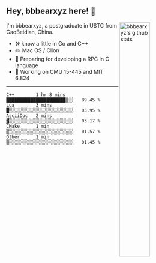## Hey, bbbearxyz here! :wave:

<img align="right" alt="bbbearxyz's github stats" width="40%" src="https://github-readme-stats.vercel.app/api?username=bbbearxyz&show_icons=true">

I'm bbbearxyz, a postgraduate in USTC from GaoBeidian, China.

-   :hammer_and_pick:    know a little in Go and C++
-   :pencil2: Mac OS / Clion
-   :seedling: Preparing for developing a RPC in C language 
-   :thinking: Working on CMU 15-445 and MIT 6.824
---
<!--START_SECTION:waka-->
```text
C++        1 hr 8 mins     ██████████████████████▒░░   89.45 % 
Lua        3 mins          █░░░░░░░░░░░░░░░░░░░░░░░░   03.95 % 
AsciiDoc   2 mins          ▓░░░░░░░░░░░░░░░░░░░░░░░░   03.17 % 
CMake      1 min           ▒░░░░░░░░░░░░░░░░░░░░░░░░   01.57 % 
Other      1 min           ▒░░░░░░░░░░░░░░░░░░░░░░░░   01.45 % 
```
<!--END_SECTION:waka-->
